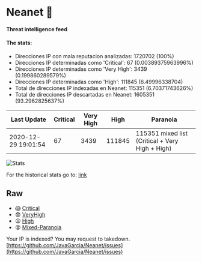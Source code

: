 # Neanet :hocho:
#### Threat intelligence feed
#### The stats:

- Direcciones IP con mala reputacion analizadas: 1720702 (100%)
- Direcciones IP determinadas como 'Critical':  67 (0.00389375963996%)
- Direcciones IP determinadas como 'Very High':  3439 (0.199860289579%)
- Direcciones IP determinadas como 'High':  111845 (6.49996338704)
- Total de direcciones IP indexadas en Neanet:  115351 (6.70371743626%)
- Total de direcciones IP descartadas en Neanet:  1605351 (93.2962825637%)

| Last Update | Critical | Very High | High | Paranoia |
| --- | --- | --- | --- | --- |
| 2020-12-29 19:01:54 | 67 | 3439 | 111845 | 115351 mixed list (Critical + Very High + High)|

![Stats](https://docs.google.com/spreadsheets/d/e/2PACX-1vSnaNMIXVabIpDJjufMlzH7poXnshF3mgd8Is1g9ytUEzVsP5my4Trn8f-xkoLLQ38xpL3HtmUexLo6/pubchart?oid=501124687&format=image)

For the historical stats go to: [link](/stats.csv)
## Raw
- :scream: [Critical](https://raw.githubusercontent.com/JavaGarcia/Neanet/master/blacklists/neanet_critical.txt)
- :fearful: [VeryHigh](https://raw.githubusercontent.com/JavaGarcia/Neanet/master/blacklists/neanet_veryHigh.txtt)
- :frowning: [High](https://raw.githubusercontent.com/JavaGarcia/Neanet/master/blacklists/neanet_high.txt)
- :dizzy_face: [Mixed-Paranoia](https://raw.githubusercontent.com/JavaGarcia/Neanet/master/blacklists/neanet_all.txt)


Your IP is indexed? You may request to takedown. [https://github.com/JavaGarcia/Neanet/issues](https://github.com/JavaGarcia/Neanet/issues)



























































































































































































































































































































































































































































































































































































































































































































































































































































































































































































































































































































































































































































































































































































































































































































































































































































































































































































































































































































































































































































































































































































































































































































































































































































































































































































































































































































































































































































































































































































































































































































































































































































